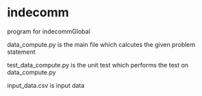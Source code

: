 indecomm
========

program for indecommGlobal

data_compute.py is the main file which calcutes the given problem statement

test_data_compute.py is the unit test which performs the test on data_compute.py 

input_data.csv is input data
